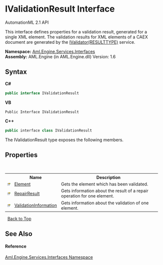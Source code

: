 # IValidationResult Interface
AutomationML 2.1 API 

This interface defines properties for a validation result, generated for a single XML element. The validation results for XML elements of a CAEX document are generated by the <a href="T_Aml_Engine_Services_Interfaces_IValidator_1">IValidator(RESULTTYPE)</a> service.

**Namespace:**&nbsp;<a href="N_Aml_Engine_Services_Interfaces">Aml.Engine.Services.Interfaces</a><br />**Assembly:**&nbsp;AML.Engine (in AML.Engine.dll) Version: 1.6

## Syntax

**C#**<br />
``` C#
public interface IValidationResult
```

**VB**<br />
``` VB
Public Interface IValidationResult
```

**C++**<br />
``` C++
public interface class IValidationResult
```

The IValidationResult type exposes the following members.


## Properties
&nbsp;<table><tr><th></th><th>Name</th><th>Description</th></tr><tr><td>![Public property](media/pubproperty.gif "Public property")</td><td><a href="P_Aml_Engine_Services_Interfaces_IValidationResult_Element">Element</a></td><td>
Gets the element which has been validated.</td></tr><tr><td>![Public property](media/pubproperty.gif "Public property")</td><td><a href="P_Aml_Engine_Services_Interfaces_IValidationResult_RepairResult">RepairResult</a></td><td>
Gets information about the result of a repair operation for one element.</td></tr><tr><td>![Public property](media/pubproperty.gif "Public property")</td><td><a href="P_Aml_Engine_Services_Interfaces_IValidationResult_ValidationInformation">ValidationInformation</a></td><td>
Gets information about the validation of one element.</td></tr></table>&nbsp;
<a href="#ivalidationresult-interface">Back to Top</a>

## See Also


#### Reference
<a href="N_Aml_Engine_Services_Interfaces">Aml.Engine.Services.Interfaces Namespace</a><br />